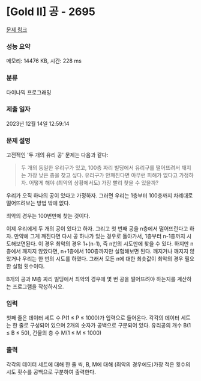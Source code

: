 # [Gold II] 공 - 2695 

[문제 링크](https://www.acmicpc.net/problem/2695) 

### 성능 요약

메모리: 14476 KB, 시간: 228 ms

### 분류

다이나믹 프로그래밍

### 제출 일자

2023년 12월 14일 12:59:14

### 문제 설명

<p>고전적인 '두 개의 유리 공' 문제는 다음과 같다:</p>

<blockquote>두 개의 동일한 유리구가 있고, 100층 짜리 빌딩에서 유리구를 떨어뜨려서 깨지는 가장 낮은 층을 찾고 싶다. 유리구가 안깨진다면 아무런 피해가 없다고 가정하자. 어떻게 해야 (최악의 상황에서도) 가장 빨리 찾을 수 있을까?</blockquote>

<p>우리가 오직 하나의 공이 있다고 가정하자. 그러면 우리는 1층부터 100층까지 차례대로 떨어뜨려보는 방법 밖에 없다.</p>

<p>최악의 경우는 100번만에 찾는 것이다.</p>

<p>이제 우리에게 두 개의 공이 있다고 하자. 그리고 첫 번째 공을 n층에서 떨어뜨린다고 하자. 만약에 그게 깨진다면 다시 공 하나가 있는 경우로 돌아가서, 1층부터 n-1층까지 시도해보면된다. 이 경우 최악의 경우 1+(n-1), 즉 n번의 시도만에 찾을 수 있다. 하지만 n층에서 깨지지 않았다면, n+1층에서 100층까지만 실험해보면 된다. 깨지거나 깨지지 않았거나 우리는 한 번의 시도를 하였다. 그래서 모든 n에 대한 최솟값이 최악의 경우 필요한 실험 횟수이다.</p>

<p>B개의 공과 M층 짜리 빌딩에서 최악의 경우에 몇 번 공을 떨어뜨려야 하는지를 계산하는 프로그램을 작성하시오.</p>

### 입력 

 <p>첫째 줄은 데이터 세트 수 P(1 ≤ P ≤ 1000)가 입력으로 들어온다. 각각의 데이터 세트는 한 줄로 구성되어 있으며 2개의 숫자가 공백으로 구분되어 있다. 유리공의 개수 B(1 ≤ B ≤ 50), 건물의 층 수 M(1 ≤ M ≤ 1000)</p>

### 출력 

 <p>각각의 데이터 세트에 대해 한 줄 씩, B, M에 대해 (최악의 경우에도)가장 적은 횟수의 시도 횟수를 공백으로 구분하여 출력한다.</p>

